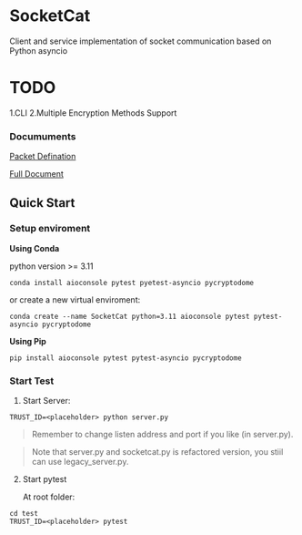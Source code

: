 # SocketCat
Client and service implementation of socket communication based on Python asyncio

# TODO
1.CLI
2.Multiple Encryption Methods Support


### Documuments
[Packet Defination](docs/SocketCat_schematics.pdf)

 
[Full Document](docs/doc.md)

## Quick Start
### Setup enviroment

**Using Conda**

python version >= 3.11
```shell
conda install aioconsole pytest pyetest-asyncio pycryptodome
```
or create a new virtual enviroment:
```shell
conda create --name SocketCat python=3.11 aioconsole pytest pytest-asyncio pycryptodome
```

**Using Pip**
```shell
pip install aioconsole pytest pytest-asyncio pycryptodome
```

### Start Test
1. Start Server:
```shell
TRUST_ID=<placeholder> python server.py
```
> Remember to change listen address and port if you like (in server.py).
 

> Note that server.py and socketcat.py is refactored version, you stiil can use legacy_server.py.

2. Start pytest

    At root folder:
```shell
cd test
TRUST_ID=<placeholder> pytest
```